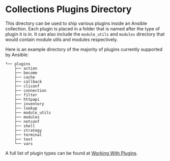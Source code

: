 # Collections Plugins Directory

This directory can be used to ship various plugins inside an Ansible collection. Each plugin is placed in a folder
that is named after the type of plugin it is in. It can also include the `module_utils` and `modules` directory that
would contain module utils and modules respectively. 


Here is an example directory of the majority of plugins currently supported by Ansible:

```
└── plugins
    ├── action
    ├── become
    ├── cache
    ├── callback
    ├── cliconf
    ├── connection
    ├── filter
    ├── httpapi
    ├── inventory
    ├── lookup
    ├── module_utils
    ├── modules
    ├── netconf
    ├── shell
    ├── strategy
    ├── terminal
    ├── test
    └── vars
```

A full list of plugin types can be found at [Working With Plugins](https://docs.ansible.com/ansible/2.10/plugins/plugins.html).
